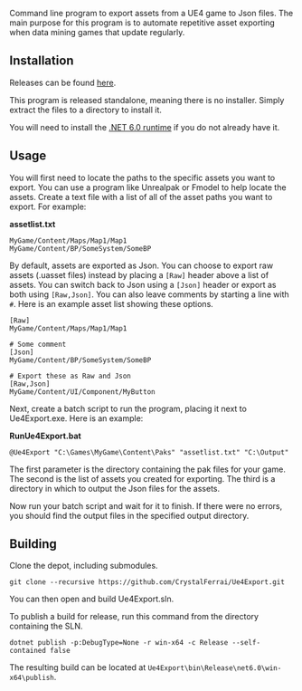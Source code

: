 Command line program to export assets from a UE4 game to Json files. The main purpose for this program is to automate repetitive asset exporting when data mining games that update regularly.

## Installation

Releases can be found [here](https://github.com/CrystalFerrai/Ue4Export/releases).

This program is released standalone, meaning there is no installer. Simply extract the files to a directory to install it.

You will need to install the [.NET 6.0 runtime](https://dotnet.microsoft.com/en-us/download/dotnet/6.0) if you do not already have it.

## Usage

You will first need to locate the paths to the specific assets you want to export. You can use a program like Unrealpak or Fmodel to help locate the assets. Create a text file with a list of all of the asset paths you want to export. For example:

**assetlist.txt**
```
MyGame/Content/Maps/Map1/Map1
MyGame/Content/BP/SomeSystem/SomeBP
```

By default, assets are exported as Json. You can choose to export raw assets (.uasset files) instead by placing a `[Raw]` header above a list of assets. You can switch back to Json using a `[Json]` header or export as both using `[Raw,Json]`. You can also leave comments by starting a line with `#`. Here is an example asset list showing these options.

```
[Raw]
MyGame/Content/Maps/Map1/Map1

# Some comment
[Json]
MyGame/Content/BP/SomeSystem/SomeBP

# Export these as Raw and Json
[Raw,Json]
MyGame/Content/UI/Component/MyButton
```

Next, create a batch script to run the program, placing it next to Ue4Export.exe. Here is an example:

**RunUe4Export.bat**
```
@Ue4Export "C:\Games\MyGame\Content\Paks" "assetlist.txt" "C:\Output"
```

The first parameter is the directory containing the pak files for your game. The second is the list of assets you created for exporting. The third is a directory in which to output the Json files for the assets.

Now run your batch script and wait for it to finish. If there were no errors, you should find the output files in the specified output directory.

## Building
Clone the depot, including submodules.
```
git clone --recursive https://github.com/CrystalFerrai/Ue4Export.git
```

You can then open and build Ue4Export.sln.

To publish a build for release, run this command from the directory containing the SLN.
```
dotnet publish -p:DebugType=None -r win-x64 -c Release --self-contained false
```

The resulting build can be located at `Ue4Export\bin\Release\net6.0\win-x64\publish`.